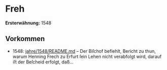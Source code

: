 # Freh

**Ersterwähnung:** 1548

## Vorkommen
- 1548: [jahre/1548/README.md](../jahre/1548/README.md) – Der Biſchof befiehlt, Bericht zu thun, warum Henning
Frech zu Erfurt ſein Lehen nicht verabfolgt wird, darauf
iſt der Beſcheid erfolgt, daß...
